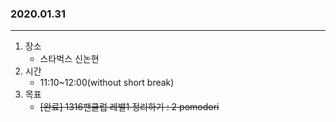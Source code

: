 ### 2020.01.31
---

1. 장소
    - 스타벅스 신논현
2. 시간
    - 11:10~12:00(without short break)
3. 목표
    - ~~[완료] 1316팬클럽 레밸1 정리하기 : 2 pomodori~~
